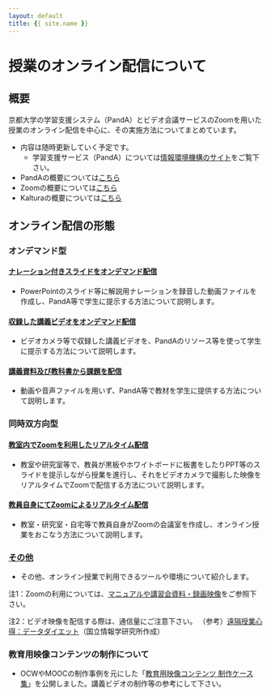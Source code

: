 ```yaml
---
layout: default
title: {{ site.name }}
---
```

# 授業のオンライン配信について

<!--
- 新型コロナウイルス感染症対策として、全学共通科目前期授業については、4月中の実験・実習科目及びILASセミナーを除く授業を原則オンライン配信にて実施することが決まりました。
-->

## 概要
京都大学の学習支援システム（PandA）とビデオ会議サービスのZoomを用いた授業のオンライン配信を中心に、その実施方法についてまとめています。
- 内容は随時更新していく予定です。
  - 学習支援サービス（PandA）については[情報環境機構のサイト](https://www.iimc.kyoto-u.ac.jp/ja/services/lms/)をご覧下さい。
- PandAの概要については[こちら](panda)
- Zoomの概要については[こちら](zoom)
- Kalturaの概要については[こちら](kaltura)

## オンライン配信の形態

### オンデマンド型
#### [ナレーション付きスライドをオンデマンド配信](01_ppt_with_audio)
- PowerPointのスライド等に解説用ナレーションを録音した動画ファイルを作成し、PandA等で学生に提示する方法について説明します。

#### [収録した講義ビデオをオンデマンド配信](02_video_capture)
- ビデオカメラ等で収録した講義ビデオを、PandAのリソース等を使って学生に提示する方法について説明します。

#### [講義資料及び教科書から課題を配信](03_textbook)
- 動画や音声ファイルを用いず、PandA等で教材を学生に提供する方法について説明します。

### 同時双方向型
#### [教室内でZoomを利用したリアルタイム配信](04_zoom_classroom)
- 教室や研究室等で、教員が黒板やホワイトボードに板書をしたりPPT等のスライドを提示しながら授業を進行し、それをビデオカメラで撮影した映像をリアルタイムでZoomで配信する方法について説明します。

#### [教員自身にてZoomによるリアルタイム配信](05_zoom_office)
- 教室・研究室・自宅等で教員自身がZoomの会議室を作成し、オンライン授業をおこなう方法について説明します。

### [その他](e_others)
- その他、オンライン授業で利用できるツールや環境について紹介します。

注1：Zoomの利用については、[マニュアルや講習会資料・録画映像](https://kyoto-u.github.io/online-edu/zoom#anch03)をご参照下さい。

注2：ビデオ映像を配信する際は、通信量にご注意下さい。
（参考）[遠隔授業心得：データダイエット](https://www.nii.ac.jp/event/upload/datadiet.png)（国立情報学研究所作成）

### 教育用映像コンテンツの制作について
- OCWやMOOCの制作事例を元にした「[教育用映像コンテンツ 制作ケース集](version20200820.pdf)」を公開しました。講義ビデオの制作等の参考にして下さい。
